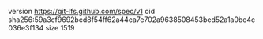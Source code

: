 version https://git-lfs.github.com/spec/v1
oid sha256:59a3cf9692bcd8f54ff62a44ca7e702a9638508453bed52a1a0be4c036e3f134
size 1519
